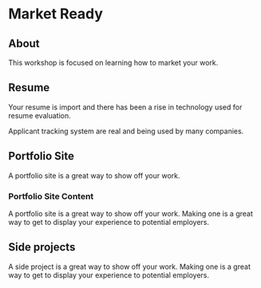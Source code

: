 # Market Ready

## About

This workshop is focused on learning how to market your work.

## Resume

Your resume is import and there has been a rise in technology used for resume evaluation.

Applicant tracking system are real and being used by many companies.

## Portfolio Site

A portfolio site is a great way to show off your work.

### Portfolio Site Content

A portfolio site is a great way to show off your work.
Making one is a great way to get to display your experience to potential employers.


## Side projects

A side project is a great way to show off your work.
Making one is a great way to get to display your experience to potential employers.